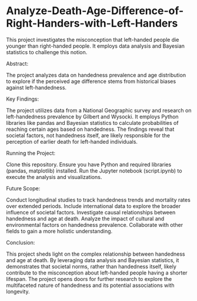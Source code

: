 # Analyze-Death-Age-Difference-of-Right-Handers-with-Left-Handers
This project investigates the misconception that left-handed people die younger than right-handed people. It employs data analysis and Bayesian statistics to challenge this notion.

Abstract:

The project analyzes data on handedness prevalence and age distribution to explore if the perceived age difference stems from historical biases against left-handedness.

Key Findings:

The project utilizes data from a National Geographic survey and research on left-handedness prevalence by Gilbert and Wysocki.
It employs Python libraries like pandas and Bayesian statistics to calculate probabilities of reaching certain ages based on handedness.
The findings reveal that societal factors, not handedness itself, are likely responsible for the perception of earlier death for left-handed individuals.

Running the Project:

Clone this repository.
Ensure you have Python and required libraries (pandas, matplotlib) installed.
Run the Jupyter notebook (script.ipynb) to execute the analysis and visualizations.

Future Scope:

Conduct longitudinal studies to track handedness trends and mortality rates over extended periods.
Include international data to explore the broader influence of societal factors.
Investigate causal relationships between handedness and age at death.
Analyze the impact of cultural and environmental factors on handedness prevalence.
Collaborate with other fields to gain a more holistic understanding.

Conclusion:

This project sheds light on the complex relationship between handedness and age at death. By leveraging data analysis and Bayesian statistics, it demonstrates that societal norms, rather than handedness itself, likely contribute to the misconception about left-handed people having a shorter lifespan. The project opens doors for further research to explore the multifaceted nature of handedness and its potential associations with longevity.

